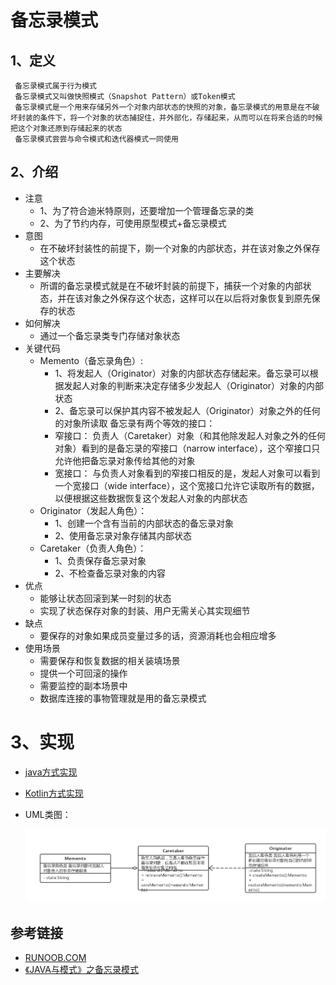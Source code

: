 # 备忘录模式


## 1、定义
     备忘录模式属于行为模式
     备忘录模式又叫做快照模式（Snapshot Pattern）或Token模式
     备忘录模式是一个用来存储另外一个对象内部状态的快照的对象，备忘录模式的用意是在不破坏封装的条件下，将一个对象的状态捕捉住，并外部化，存储起来，从而可以在将来合适的时候把这个对象还原到存储起来的状态
     备忘录模式尝尝与命令模式和迭代器模式一同使用
     
## 2、介绍
* 注意
    * 1、为了符合迪米特原则，还要增加一个管理备忘录的类
    * 2、为了节约内存，可使用原型模式+备忘录模式
* 意图
    * 在不破坏封装性的前提下，剟一个对象的内部状态，并在该对象之外保存这个状态
* 主要解决
    * 所谓的备忘录模式就是在不破坏封装的前提下，捕获一个对象的内部状态，并在该对象之外保存这个状态，这样可以在以后将对象恢复到原先保存的状态
* 如何解决
    * 通过一个备忘录类专门存储对象状态
* 关键代码
    * Memento（备忘录角色）:
        * 1、将发起人（Originator）对象的内部状态存储起来。备忘录可以根据发起人对象的判断来决定存储多少发起人（Originator）对象的内部状态
        * 2、备忘录可以保护其内容不被发起人（Originator）对象之外的任何的对象所读取
        备忘录有两个等效的接口：
        * 窄接口：
          负责人（Caretaker）对象（和其他除发起人对象之外的任何对象）看到的是备忘录的窄接口（narrow interface），这个窄接口只允许他把备忘录对象传给其他的对象
        * 宽接口：
          与负责人对象看到的窄接口相反的是，发起人对象可以看到一个宽接口（wide interface），这个宽接口允许它读取所有的数据，以便根据这些数据恢复这个发起人对象的内部状态
    * Originator（发起人角色）：
        * 1、创建一个含有当前的内部状态的备忘录对象
        * 2、使用备忘录对象存储其内部状态
    * Caretaker（负责人角色）：
        * 1、负责保存备忘录对象
        * 2、不检查备忘录对象的内容
* 优点
    * 能够让状态回滚到某一时刻的状态
    * 实现了状态保存对象的封装、用户无需关心其实现细节
* 缺点
    * 要保存的对象如果成员变量过多的话，资源消耗也会相应增多
* 使用场景
    * 需要保存和恢复数据的相关装填场景
    * 提供一个可回滚的操作
    * 需要监控的副本场景中
    * 数据库连接的事物管理就是用的备忘录模式
# 3、实现
* [java方式实现](https://github.com/nmgchfzhzhg/DesignPatternsDemo/tree/master/app/src/main/java/com/designpatterns/demo/behavioral/memento/java 'java')
* [Kotlin方式实现](https://github.com/nmgchfzhzhg/DesignPatternsDemo/tree/master/app/src/main/java/com/designpatterns/demo/behavioral/memento/kotlin 'Kotlin')
* UML类图：

  ![备忘录模式](https://github.com/nmgchfzhzhg/DesignPatternsDemo/raw/master/app/src/main/java/com/designpatterns/demo/behavioral/memento/imgs/备忘录模式.png) 

## 参考链接
* [RUNOOB.COM](http://www.runoob.com/design-pattern/memento-pattern.html "RUNOOB.COM")
* [《JAVA与模式》之备忘录模式](http://www.cnblogs.com/java-my-life/archive/2012/06/06/2534942.html "《JAVA与模式》之备忘录模式")

